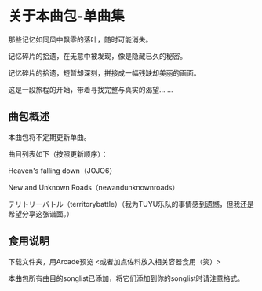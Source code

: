 # 关于本曲包-单曲集

那些记忆如同风中飘零的落叶，随时可能消失。

记忆碎片的拾遗，在无意中被发现，像是隐藏已久的秘密。

记忆碎片的拾遗，短暂却深刻，拼接成一幅残缺却美丽的画面。

这是一段旅程的开始，带着寻找完整与真实的渴望... ...

## 曲包概述

本曲包将不定期更新单曲。

曲目列表如下（按照更新顺序）：

Heaven's falling down（JOJO6）

New and Unknown Roads（newandunknownroads）

テリトリーバトル（territorybattle）（我为TUYU乐队的事情感到遗憾，但我还是希望分享这张谱面。）

## 食用说明

下载文件夹，用Arcade预览
<或者加点佐料放入相关容器食用（笑）>

本曲包所有曲目的songlist已添加，将它们添加到你的songlist时请注意格式。